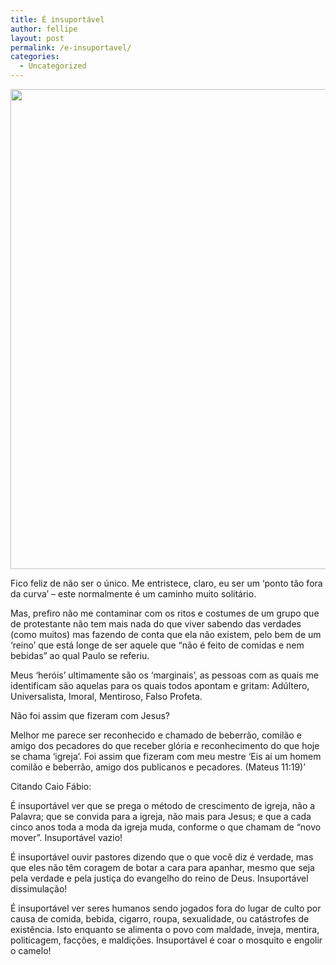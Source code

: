 ```yaml
---
title: É insuportável
author: fellipe
layout: post
permalink: /e-insuportavel/
categories:
  - Uncategorized
---
```

<img alt="" src="http://ccbratislava.files.wordpress.com/2012/02/dare_to_be_different_one_goldfish_swimming_the_other_way.jpg" width="1024" height="768" />

Fico feliz de não ser o único. Me entristece, claro, eu ser um &#8216;ponto tão fora da curva&#8217; &#8211; este normalmente é um caminho muito solitário.

Mas, prefiro não me contaminar com os ritos e costumes de um grupo que de protestante não tem mais nada do que viver sabendo das verdades (como muitos) mas fazendo de conta que ela não existem, pelo bem de um &#8216;reino&#8217; que está longe de ser aquele que &#8220;não é feito de comidas e nem bebidas&#8221; ao qual Paulo se referiu.

Meus &#8216;heróis&#8217; ultimamente são os &#8216;marginais&#8217;, as pessoas com as quais me identificam são aquelas para os quais todos apontam e gritam: Adúltero, Universalista, Imoral, Mentiroso, Falso Profeta.

Não foi assim que fizeram com Jesus?

Melhor me parece ser reconhecido e chamado de beberrão, comilão e amigo dos pecadores do que receber glória e reconhecimento do que hoje se chama &#8216;igreja&#8217;. Foi assim que fizeram com meu mestre &#8216;Eis aí um homem comilão e beberrão, amigo dos publicanos e pecadores. (Mateus 11:19)&#8217;

Citando Caio Fábio:

É insuportável ver que se prega o método de crescimento de igreja, não a Palavra; que se convida para a igreja, não mais para Jesus; e que a cada cinco anos toda a moda da igreja muda, conforme o que chamam de “novo mover”. Insuportável vazio!

É insuportável ouvir pastores dizendo que o que você diz é verdade, mas que eles não têm coragem de botar a cara para apanhar, mesmo que seja pela verdade e pela justiça do evangelho do reino de Deus. Insuportável dissimulação!

É insuportável ver seres humanos sendo jogados fora do lugar de culto por causa de comida, bebida, cigarro, roupa, sexualidade, ou catástrofes de existência. Isto enquanto se alimenta o povo com maldade, inveja, mentira, politicagem, facções, e maldições. Insuportável é coar o mosquito e engolir o camelo!